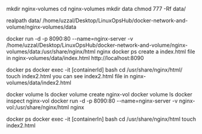 mkdir nginx-volumes
cd nginx-volumes
mkdir data
chmod 777 -Rf data/

realpath data/
/home/uzzal/Desktop/LinuxOpsHub/docker-network-and-volume/nginx-volumes/data

docker run -d -p 8090:80 --name=nginx-server -v /home/uzzal/Desktop/LinuxOpsHub/docker-network-and-volume/nginx-volumes/data:/usr/share/nginx/html nginx
docker ps
create a index.html file in nginx-volumes/data/index.html
http://localhost:8090

docker ps
docker exec -it [containerId] bash
cd /usr/share/nginx/html/
touch index2.html
you can see index2.html file in nginx-volumes/data/index2.html

docker volume ls
docker volume create nginx-vol
docker volume ls
docker inspect nginx-vol
docker run -d -p 8090:80 --name=nginx-server -v nginx-vol:/usr/share/nginx/html nginx

docker ps
docker exec -it [containerIn] bash
cd /usr/share/nginx/html
touch index2.html
